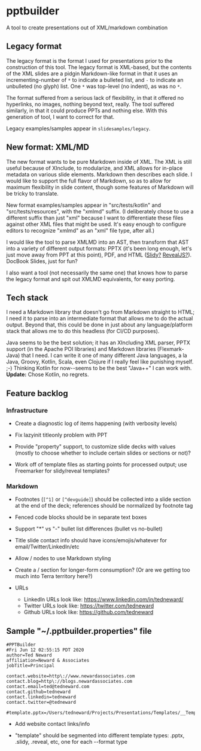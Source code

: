 # pptbuilder
A tool to create presentations out of XML/markdown combination

## Legacy format
The legacy format is the format I used for presentations prior to the construction of this tool. The legacy format is XML-based, but the contents of the XML slides are a pidgin Markdown-like format in that it uses an incrementing-number of `*` to indicate a bulleted list, and `-` to indicate an unbulleted (no glyph) list. One `*` was top-level (no indent), as was no `*`.

The format suffered from a serious lack of flexibility, in that it offered no hyperlinks, no images, nothing beyond text, really. The tool suffered similarly, in that it could produce PPTs and nothing else. With this generation of tool, I want to correct for that.

Legacy examples/samples appear in `slidesamples/legacy`.

## New format: XML/MD
The new format wants to be pure Markdown inside of XML. The XML is still useful because of XInclude, to modularize, and XML allows for in-place metadata on various slide elements. Markdown then describes each slide. I would like to support the full flavor of Markdown, so as to allow for maximum flexibility in slide content, though some features of Markdown will be tricky to translate.

New format examples/samples appear in "src/tests/kotlin" and "src/tests/resources", with the "xmlmd" suffix. (I deliberately chose to use a different suffix than just "xml" because I want to differentiate these files against other XML files that might be used. It's easy enough to configure editors to recognize "xmlmd" as an "xml" file type, after all.)

I would like the tool to parse XMLMD into an AST, then transform that AST into a variety of different output formats: PPTX (it's been long enough, let's just move away from PPT at this point), PDF, and HTML ([Slidy?](https://www.w3.org/2005/03/slideshow.html#(1)) [RevealJS?](https://revealjs.com/)). DocBook Slides, just for fun?

I also want a tool (not necessarily the same one) that knows how to parse the legacy format and spit out XMLMD equivalents, for easy porting.

## Tech stack
I need a Markdown library that doesn't go from Markdown straight to HTML; I need it to parse into an intermediate format that allows me to do the actual output. Beyond that, this could be done in just about any language/platform stack that allows me to do this headless (for CI/CD purposes).

Java seems to be the best solution; it has an XIncluding XML parser, PPTX support (in the Apache POI libraries) and Markdown libraries (Flexmark-Java) that I need. I can write it one of many different Java languages, a la Java, Groovy, Kotlin, Scala, even Clojure if I really feel like punishing myself. ;-) Thinking Kotlin for now--seems to be the best "Java++" I can work with. **Update:** Chose Kotlin, no regrets.

## Feature backlog

### Infrastructure
* Create a diagnostic log of items happening (with verbosity levels)

* Fix lazyinit titleonly problem with PPT

* Provide "property" support, to customize slide decks with values (mostly to choose whether to include certain slides or sections or not)?

* Work off of template files as starting points for processed output; use Freemarker for slidy/reveal templates?

### Markdown
* Footnotes (`[^1]` or `[^devguide]`) should be collected into a slide section at the end of the deck; references should be normalized by footnote tag

* Fenced code blocks should be in separate text boxes

* Support "*" vs "-" bullet list differences (bullet vs no-bullet)

* Title slide contact info should have icons/emojis/whatever for email/Twitter/LinkedIn/etc

* Allow <slide>/<notes> nodes to use Markdown styling

* Create a <slide>/<prose> section for longer-form consumption? (Or are we getting too much into Terra territory here?)

* URLs
    * LinkedIn URLs look like: https://www.linkedin.com/in/tedneward/
    * Twitter URLs look like: https://twitter.com/tedneward
    * Github URLs look like: https://github.com/tedneward

## Sample "~/.pptbuilder.properties" file

```
#PPTBuilder
#Fri Jun 12 02:55:15 PDT 2020
author=Ted Neward
affiliation=Neward & Associates
jobTitle=Principal

contact.website=http\://www.newardassociates.com
contact.blog=http\://blogs.newardassociates.com
contact.email=ted@tedneward.com
contact.github=tedneward
contact.linkedin=tedneward
contact.twitter=@tedneward

#template.pptx=/Users/tedneward/Projects/Presentations/Templates/__Template.pptx
```

* Add website contact links/info

* "template" should be segmented into different template types: .pptx, .slidy, .reveal, etc, one for each --format type


